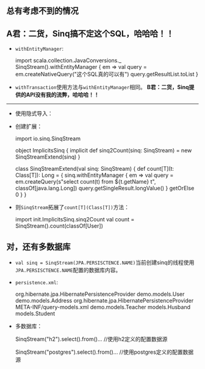 ## 总有考虑不到的情况
__A君：二货，Sinq搞不定这个SQL，哈哈哈！！__
----------------------
+ `withEntityManager`:

    import scala.collection.JavaConversions._
    SinqStream().withEntityManager {
      em =>
        val query = em.createNativeQuery("这个SQL真的可以有")
        query.getResultList.toList
    }

+ `withTransaction`使用方法与`withEntityManager`相同。
__B君：二货，Sinq提供的API没有我的流弊，哈哈哈！！__
----------------------
+ 使用隐式导入：
+ 创建扩展：

    import io.sinq.SinqStream

    object ImplicitsSinq {
      implicit def sinq2Count(sinq: SinqStream) = new SinqStreamExtend(sinq)
    }

    class SinqStreamExtend(val sinq: SinqStream) {
      def count[T](t: Class[T]): Long = {
        sinq.withEntityManager {
          em =>
            val query = em.createQuery(s"select count(t) from ${t.getName} t", classOf[java.lang.Long])
            query.getSingleResult.longValue()
          } getOrElse 0
        }
    }

+ 则`SinqStream`拓展了`count[T](Class[T])`方法：

    import init.ImplicitsSinq.sinq2Count
    val count = SinqStream().count(classOf[User])


## 对，还有多数据库
+ `val sinq = SinqStream(JPA.PERSISCTENCE.NAME)`当前创建sinq的线程使用`JPA.PERSISCTENCE.NAME`配置的数据库内容。
+ `persistence.xml`:

    <?xml version="1.0" encoding="UTF-8"?>
    <persistence version="2.0" xmlns="http://java.sun.com/xml/ns/persistence"
                 xmlns:xsi="http://www.w3.org/2001/XMLSchema-instance"
                 xsi:schemaLocation="http://java.sun.com/xml/ns/persistence http://java.sun.com/xml/ns/persistence/persistence_2_0.xsd">
        <persistence-unit name="h2" transaction-type="RESOURCE_LOCAL">
            <provider>org.hibernate.jpa.HibernatePersistenceProvider</provider>
            <class>demo.models.User</class>
            <class>demo.models.Address</class>
            <properties>
                <property name="hibernate.connection.provider_class" value="support.DruidConnectionProvider"/>
                <property name="driverClassName" value="org.h2.Driver"/>
                <property name="url" value="jdbc:h2:~/test"/>
                <property name="username" value="sa"/>
                <property name="password" value=""/>
                <!-- hibernate -->
                <property name="hibernate.dialect" value="org.hibernate.dialect.H2Dialect"/>
                <property name="hibernate.hbm2ddl.auto" value="update"/>
            </properties>
        </persistence-unit>
        <persistence-unit name="postgres" transaction-type="RESOURCE_LOCAL">
            <provider>org.hibernate.jpa.HibernatePersistenceProvider</provider>
            <mapping-file>META-INF/query-models.xml</mapping-file>
            <class>demo.models.Teacher</class>
            <class>models.Husband</class>
            <class>models.Student</class>
            <properties>
                <property name="hibernate.connection.provider_class" value="support.DruidConnectionProvider"/>
                <property name="driverClassName" value="org.postgres.Driver"/>
                <property name="url" value="jdbc:postgres://localhost:5432/test"/>
                <property name="username" value="postgres"/>
                <property name="password" value=""/>
                <!-- hibernate -->
                <property name="hibernate.dialect" value="org.hibernate.dialect.PostgreSQL9Dialect"/>
                <property name="hibernate.hbm2ddl.auto" value="update"/>
            </properties>
        </persistence-unit>
    </persistence>

+ 多数据库：

    SinqStream("h2").select().from()...         //使用h2定义的配置数据源

    SinqStream("postgres").select().from()...   //使用postgres定义的配置数据源
